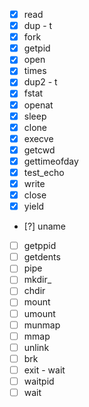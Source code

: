 - [x] read  
- [x] dup       - t
- [x] fork      
- [x] getpid        
- [x] open       
- [x] times   
- [x] dup2      - t
- [x] fstat     
- [x] openat  
- [x] sleep       
- [x] clone  
- [x] execve  
- [x] getcwd    
- [x] gettimeofday  
- [x] test_echo   
- [x] write
- [x] close  
- [x] yield
- [?] uname  
- [ ] getppid
- [ ] getdents  
- [ ] pipe
- [ ] mkdir_        
- [ ] chdir
- [ ] mount
- [ ] umount
- [ ] munmap  
- [ ] mmap   
- [ ] unlink  
- [ ] brk  
- [ ] exit      - wait
- [ ] waitpid
- [ ] wait